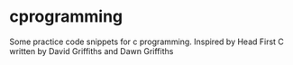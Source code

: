 # cprogramming
Some practice code snippets for c programming. Inspired by Head First C written by David Griffiths and Dawn Griffiths
